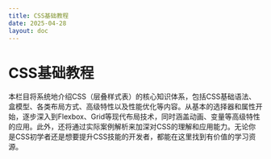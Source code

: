 ```yaml
---
title: CSS基础教程
date: 2025-04-28
layout: doc
---
```

# CSS基础教程

本栏目将系统地介绍CSS（层叠样式表）的核心知识体系，包括CSS基础语法、盒模型、各类布局方式、高级特性以及性能优化等内容。从基本的选择器和属性开始，逐步深入到Flexbox、Grid等现代布局技术，同时涵盖动画、变量等高级特性的应用。此外，还将通过实际案例解析来加深对CSS的理解和应用能力。无论你是CSS初学者还是想要提升CSS技能的开发者，都能在这里找到有价值的学习资源。
